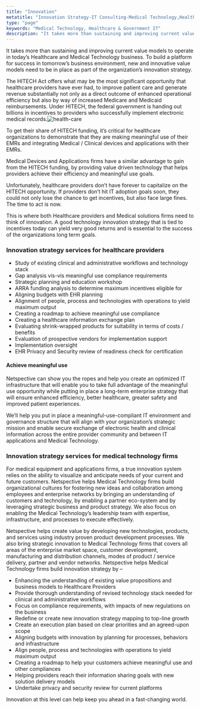 ```yaml
---
title: "Innovation"
metatitle: "Innovation Strategy-IT Consulting-Medical Technology,Healthcare"
type: "page"
keywords: "Medical Technology, Healthcare & Government IT"
description: "It takes more than sustaining and improving current value models to operate in today's Healthcare and Medical Technology business. To build a platform for success in tomorrow's business environment, new and innovative value models need to be in place as part of the organization's innovation strategy. The HITECH Act offers what may be the most hellip"
---
```


It takes more than sustaining and improving current value models to operate in today’s Healthcare and Medical Technology business. To build a platform for success in tomorrow’s business environment, new and innovative value models need to be in place as part of the organization’s innovation strategy.

The HITECH Act offers what may be the most significant opportunity that healthcare providers have ever had, to improve patient care and generate revenue substantially not only as a direct outcome of enhanced operational efficiency but also by way of increased Medicare and Medicaid reimbursements. Under HITECH, the federal government is handing out billions in incentives to providers who successfully implement electronic medical records.![health-care](/assets-natural/brand/www.netspective.com/consulting-services/health-care.jpg#left)

To get their share of HITECH funding, it’s critical for healthcare organizations to demonstrate that they are making meaningful use of their EMRs and integrating Medical / Clinical devices and applications with their EMRs.

Medical Devices and Applications firms have a similar advantage to gain from the HITECH funding, by providing value driven technology that helps providers achieve their efficiency and meaningful use goals.

Unfortunately, healthcare providers don’t have forever to capitalize on the HITECH opportunity. If providers don’t hit IT adoption goals soon, they could not only lose the chance to get incentives, but also face large fines. The time to act is now.

This is where both Healthcare providers and Medical solutions firms need to think of innovation. A good technology innovation strategy that is tied to incentives today can yield very good returns and is essential to the success of the organizations long term goals.

### Innovation strategy services for healthcare providers
* Study of existing clinical and administrative workflows and technology stack
* Gap analysis vis-vis meaningful use compliance requirements
* Strategic planning and education workshop
* ARRA funding analysis to determine maximum incentives eligible for
* Aligning budgets with EHR planning
* Alignment of people, process and technologies with operations to yield maximum output
* Creating a roadmap to achieve meaningful use compliance
* Creating a healthcare information exchange plan
* Evaluating shrink-wrapped products for suitability in terms of costs / benefits
* Evaluation of prospective vendors for implementation support
* Implementation oversight
* EHR Privacy and Security review of readiness check for certification

#### Achieve meaningful use

Netspective can show you the ropes and help you create an optimized IT infrastructure that will enable you to take full advantage of the meaningful use opportunity while putting in place a long-term enterprise strategy that will ensure enhanced efficiency, better healthcare, greater safety and improved patient experiences.

We’ll help you put in place a meaningful-use-compliant IT environment and governance structure that will align with your organization’s strategic mission and enable secure exchange of electronic health and clinical information across the entire provider community and between IT applications and Medical Technology.

### Innovation strategy services for medical technology firms

For medical equipment and applications firms, a true innovation system relies on the ability to visualize and anticipate needs of your current and future customers. Netspective helps Medical Technology firms build organizational cultures for fostering new ideas and collaboration among employees and enterprise networks by bringing an understanding of customers and technology, by enabling a partner eco-system and by leveraging strategic business and product strategy. We also focus on enabling the Medical Technology’s leadership team with expertise, infrastructure, and processes to execute effectively.

Netspective helps create value by developing new technologies, products, and services using industry proven product development processes. We also bring strategic innovation to Medical Technology firms that covers all areas of the enterprise market space, customer development, manufacturing and distribution channels, modes of product / service delivery, partner and vendor networks. Netspective helps Medical Technology firms build innovation strategy by –

* Enhancing the understanding of existing value propositions and business models to Healthcare Providers
* Provide thorough understanding of revised technology stack needed for clinical and administrative workflows
* Focus on compliance requirements, with impacts of new regulations on the business
* Redefine or create new innovation strategy mapping to top-line growth
* Create an execution plan based on clear priorities and an agreed-upon scope
* Aligning budgets with innovation by planning for processes, behaviors and infrastructure
* Align people, process and technologies with operations to yield maximum output
* Creating a roadmap to help your customers achieve meaningful use and other compliances
* Helping providers reach their information sharing goals with new solution delivery models
* Undertake privacy and security review for current platforms

Innovation at this level can help keep you ahead in a fast-changing world.